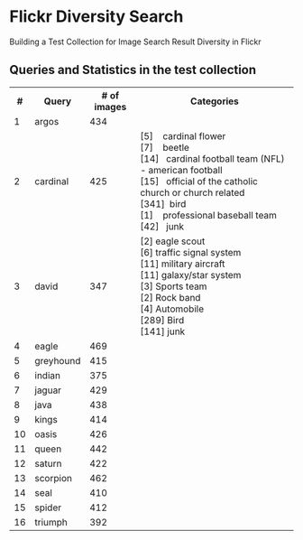 Flickr Diversity Search
=======================
Building a Test Collection for Image Search Result Diversity in Flickr

Queries and Statistics in the test collection
---------------------------------------------
<table>
  <tr>
    <th>#</th>
    <th>Query</th>
    <th># of images</th>
    <th>Categories</th>
  </tr>
  <tr>
    <td>1</td>
    <td>argos</td>
    <td>434</td>
    <td></td>
  </tr>
  <tr>
    <td>2</td>
    <td>cardinal</td>
    <td>425</td>
    <td>
    	[5]&nbsp;&nbsp;&nbsp;&nbsp;cardinal flower <br/>
    	[7]&nbsp;&nbsp;&nbsp;&nbsp;beetle <br/>
    	[14]&nbsp;&nbsp;&nbsp;cardinal football team (NFL) - american football <br/>
    	[15]&nbsp;&nbsp;&nbsp;official of the catholic church or church related <br/>
    	[341]&nbsp;&nbsp;bird <br/>
    	[1]&nbsp;&nbsp;&nbsp;&nbsp;professional baseball team <br/>
    	[42]&nbsp;&nbsp;&nbsp;junk <br/>
    </td>
  </tr>
  <tr>
    <td>3</td>
    <td>david</td>
    <td>347</td>
    <td>
    	[2]		eagle scout <br/>
    	[6]		traffic signal system <br/>
    	[11]	military aircraft <br/>
    	[11]	galaxy/star system <br/>
    	[3]		Sports team <br/>
    	[2]		Rock band <br/>
    	[4]		Automobile <br/>
    	[289]	Bird <br/>
    	[141]	junk <br/>
    </td>
  </tr>
  <tr>
    <td>4</td>
    <td>eagle</td>
    <td>469</td>
    <td></td>
  </tr>
  <tr>
    <td>5</td>
    <td>greyhound</td>
    <td>415</td>
    <td></td>
  </tr>
  <tr>
    <td>6</td>
    <td>indian</td>
    <td>375</td>
    <td></td>
  </tr>
  <tr>
    <td>7</td>
    <td>jaguar</td>
    <td>429</td>
    <td></td>
  </tr>
  <tr>
    <td>8</td>
    <td>java</td>
    <td>438</td>
    <td></td>
  </tr>
  <tr>
    <td>9</td>
    <td>kings</td>
    <td>414</td>
    <td></td>
  </tr>
  <tr>
    <td>10</td>
    <td>oasis</td>
    <td>426</td>
    <td></td>
  </tr>
  <tr>
    <td>11</td>
    <td>queen</td>
    <td>442</td>
    <td></td>
  </tr>
  <tr>
    <td>12</td>
    <td>saturn</td>
    <td>422</td>
    <td></td>
  </tr>
  <tr>
    <td>13</td>
    <td>scorpion</td>
    <td>462</td>
    <td></td>
  </tr>
  <tr>
    <td>14</td>
    <td>seal</td>
    <td>410</td>
    <td></td>
  </tr>
  <tr>
    <td>15</td>
    <td>spider</td>
    <td>412</td>
    <td></td>
  </tr>
  <tr>
    <td>16</td>
    <td>triumph</td>
    <td>392</td>
    <td></td>
  </tr>
</table>

